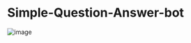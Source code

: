 # Simple-Question-Answer-bot

![image](https://github.com/zezs/Simple-Question-Answer-bot/assets/115359735/5db494c5-2a6a-4a81-96b1-7dee7bbcee99)

